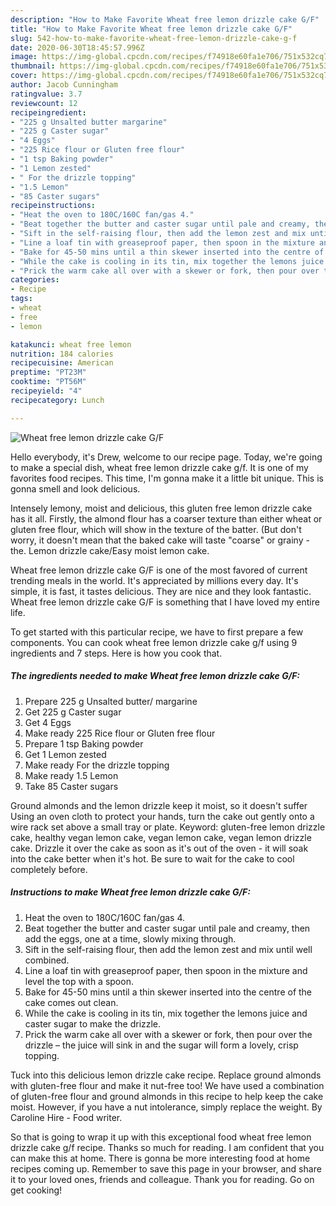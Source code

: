 ```yaml
---
description: "How to Make Favorite Wheat free lemon drizzle cake G/F"
title: "How to Make Favorite Wheat free lemon drizzle cake G/F"
slug: 542-how-to-make-favorite-wheat-free-lemon-drizzle-cake-g-f
date: 2020-06-30T18:45:57.996Z
image: https://img-global.cpcdn.com/recipes/f74918e60fa1e706/751x532cq70/wheat-free-lemon-drizzle-cake-gf-recipe-main-photo.jpg
thumbnail: https://img-global.cpcdn.com/recipes/f74918e60fa1e706/751x532cq70/wheat-free-lemon-drizzle-cake-gf-recipe-main-photo.jpg
cover: https://img-global.cpcdn.com/recipes/f74918e60fa1e706/751x532cq70/wheat-free-lemon-drizzle-cake-gf-recipe-main-photo.jpg
author: Jacob Cunningham
ratingvalue: 3.7
reviewcount: 12
recipeingredient:
- "225 g Unsalted butter margarine"
- "225 g Caster sugar"
- "4 Eggs"
- "225 Rice flour or Gluten free flour"
- "1 tsp Baking powder"
- "1 Lemon zested"
- " For the drizzle topping"
- "1.5 Lemon"
- "85 Caster sugars"
recipeinstructions:
- "Heat the oven to 180C/160C fan/gas 4."
- "Beat together the butter and caster sugar until pale and creamy, then add the eggs, one at a time, slowly mixing through."
- "Sift in the self-raising flour, then add the lemon zest and mix until well combined."
- "Line a loaf tin with greaseproof paper, then spoon in the mixture and level the top with a spoon."
- "Bake for 45-50 mins until a thin skewer inserted into the centre of the cake comes out clean."
- "While the cake is cooling in its tin, mix together the lemons juice and caster sugar to make the drizzle."
- "Prick the warm cake all over with a skewer or fork, then pour over the drizzle – the juice will sink in and the sugar will form a lovely, crisp topping."
categories:
- Recipe
tags:
- wheat
- free
- lemon

katakunci: wheat free lemon 
nutrition: 184 calories
recipecuisine: American
preptime: "PT23M"
cooktime: "PT56M"
recipeyield: "4"
recipecategory: Lunch

---
```



![Wheat free lemon drizzle cake G/F](https://img-global.cpcdn.com/recipes/f74918e60fa1e706/751x532cq70/wheat-free-lemon-drizzle-cake-gf-recipe-main-photo.jpg)

Hello everybody, it's Drew, welcome to our recipe page. Today, we're going to make a special dish, wheat free lemon drizzle cake g/f. It is one of my favorites food recipes. This time, I'm gonna make it a little bit unique. This is gonna smell and look delicious.

Intensely lemony, moist and delicious, this gluten free lemon drizzle cake has it all. Firstly, the almond flour has a coarser texture than either wheat or gluten free flour, which will show in the texture of the batter. (But don&#39;t worry, it doesn&#39;t mean that the baked cake will taste &#34;coarse&#34; or grainy - the. Lemon drizzle cake/Easy moist lemon cake.

Wheat free lemon drizzle cake G/F is one of the most favored of current trending meals in the world. It's appreciated by millions every day. It's simple, it is fast, it tastes delicious. They are nice and they look fantastic. Wheat free lemon drizzle cake G/F is something that I have loved my entire life.


To get started with this particular recipe, we have to first prepare a few components. You can cook wheat free lemon drizzle cake g/f using 9 ingredients and 7 steps. Here is how you cook that.

<!--inarticleads1-->

##### The ingredients needed to make Wheat free lemon drizzle cake G/F:

1. Prepare 225 g Unsalted butter/ margarine
1. Get 225 g Caster sugar
1. Get 4 Eggs
1. Make ready 225 Rice flour or Gluten free flour
1. Prepare 1 tsp Baking powder
1. Get 1 Lemon zested
1. Make ready  For the drizzle topping
1. Make ready 1.5 Lemon
1. Take 85 Caster sugars


Ground almonds and the lemon drizzle keep it moist, so it doesn&#39;t suffer Using an oven cloth to protect your hands, turn the cake out gently onto a wire rack set above a small tray or plate. Keyword: gluten-free lemon drizzle cake, healthy vegan lemon cake, vegan lemon cake, vegan lemon drizzle cake. Drizzle it over the cake as soon as it&#39;s out of the oven - it will soak into the cake better when it&#39;s hot. Be sure to wait for the cake to cool completely before. 

<!--inarticleads2-->

##### Instructions to make Wheat free lemon drizzle cake G/F:

1. Heat the oven to 180C/160C fan/gas 4.
1. Beat together the butter and caster sugar until pale and creamy, then add the eggs, one at a time, slowly mixing through.
1. Sift in the self-raising flour, then add the lemon zest and mix until well combined.
1. Line a loaf tin with greaseproof paper, then spoon in the mixture and level the top with a spoon.
1. Bake for 45-50 mins until a thin skewer inserted into the centre of the cake comes out clean.
1. While the cake is cooling in its tin, mix together the lemons juice and caster sugar to make the drizzle.
1. Prick the warm cake all over with a skewer or fork, then pour over the drizzle – the juice will sink in and the sugar will form a lovely, crisp topping.


Tuck into this delicious lemon drizzle cake recipe. Replace ground almonds with gluten-free flour and make it nut-free too! We have used a combination of gluten-free flour and ground almonds in this recipe to help keep the cake moist. However, if you have a nut intolerance, simply replace the weight. By Caroline Hire - Food writer. 

So that is going to wrap it up with this exceptional food wheat free lemon drizzle cake g/f recipe. Thanks so much for reading. I am confident that you can make this at home. There is gonna be more interesting food at home recipes coming up. Remember to save this page in your browser, and share it to your loved ones, friends and colleague. Thank you for reading. Go on get cooking!
